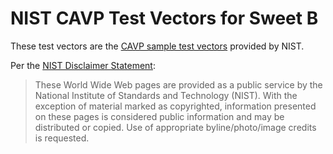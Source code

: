 <!--
 
 README.md: yes, the license applies to this file too
 
 This file is part of Sweet B, a safe, compact, embeddable elliptic curve
 cryptography library.
 
 Sweet B is provided under the terms of the included LICENSE file. All
 other rights are reserved.
 
 Copyright 2017 Wearable Inc.
 
-->

# NIST CAVP Test Vectors for Sweet B

These test vectors are the [CAVP sample test vectors](https://csrc.nist.gov/Projects/Cryptographic-Algorithm-Validation-Program) provided by NIST.

Per the [NIST Disclaimer Statement](https://www.nist.gov/disclaimer):

> These World Wide Web pages are provided as a public service by the National
> Institute of Standards and Technology (NIST). With the exception of material
> marked as copyrighted, information presented on these pages is considered
> public information and may be distributed or copied. Use of appropriate
> byline/photo/image credits is requested.

